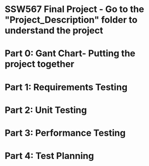 # SSW567 Final Project - Go to the "Project_Description" folder to understand the project

# Part 0: Gant Chart- Putting the project together
# Part 1: Requirements Testing
# Part 2: Unit Testing
# Part 3: Performance Testing
# Part 4: Test Planning
